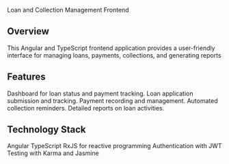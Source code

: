 Loan and Collection Management Frontend

Overview
-----------
This Angular and TypeScript frontend application provides a user-friendly interface for managing loans, payments, collections, and generating reports

Features
----------
Dashboard for loan status and payment tracking.
Loan application submission and tracking.
Payment recording and management.
Automated collection reminders.
Detailed reports on loan activities.

Technology Stack
------------------
Angular
TypeScript
RxJS for reactive programming
Authentication with JWT
Testing with Karma and Jasmine
